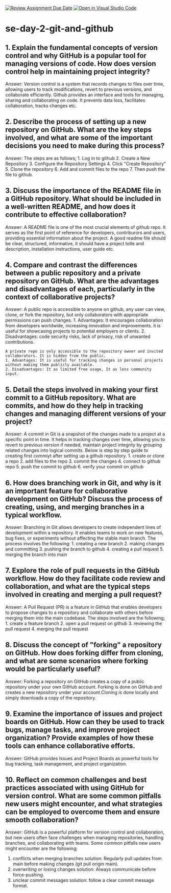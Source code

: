[![Review Assignment Due Date](https://classroom.github.com/assets/deadline-readme-button-22041afd0340ce965d47ae6ef1cefeee28c7c493a6346c4f15d667ab976d596c.svg)](https://classroom.github.com/a/8wgCKhpZ)
[![Open in Visual Studio Code](https://classroom.github.com/assets/open-in-vscode-2e0aaae1b6195c2367325f4f02e2d04e9abb55f0b24a779b69b11b9e10269abc.svg)](https://classroom.github.com/online_ide?assignment_repo_id=18376934&assignment_repo_type=AssignmentRepo)

# se-day-2-git-and-github

## 1. Explain the fundamental concepts of version control and why GitHub is a popular tool for managing versions of code. How does version control help in maintaining project integrity?
Answer:
    Version control is a system that records changes to files over time, allowing users to track modifications, revert to previous versions, and collaborate efficiently.
    Github provides an interface and tools for managing, sharing and collaborating on code.
    It prevents data loss, facilitates collaboration, tracks changes etc.

## 2. Describe the process of setting up a new repository on GitHub. What are the key steps involved, and what are some of the important decisions you need to make during this process?
Answer:
    The steps are as follows;
    1. Log in to github
    2. Create a New Repository
    3. Configure the Repository Settings
    4. Click "Create Repository"
    5. Clone the repository
    6. Add and commit files to the repo
    7. Then push the file to github.

## 3. Discuss the importance of the README file in a GitHub repository. What should be included in a well-written README, and how does it contribute to effective collaboration?
Answer:
    A README file is one of the most crucial elements of github repo. It serves as the first point of reference for developers, contriburors and users, providing essential information about the project. A good readme file should be clear, structured, informative, it should have a project totle and description, installation instructions, user guide etc.

## 4. Compare and contrast the differences between a public repository and a private repository on GitHub. What are the advantages and disadvantages of each, particularly in the context of collaborative projects?
Answer:
    A public repo is accessible to anyone on github, any user can view, clone, or fork the repository, but only collaborators with appropriate permissions can push changes.
    1. Advantages: It encourages collaboration from developers worldwide, increasing innovation and improvements. 
    it is useful for showcasing projects to potential employers or clients.
    2. Disadvantages: code security risks, lack of privacy, risk of unwanted contributions.

    A private repo is only accessible to the repository owner and invited collaborators. It is hidden from the public.
    1. Advantages: It is useful for tracking changes in personal projects without making them publicly available.
    2. Disadvantages: It as limited free usage, It as less community input.

## 5. Detail the steps involved in making your first commit to a GitHub repository. What are commits, and how do they help in tracking changes and managing different versions of your project?
Answer:
    A commit in Git is a snapshot of the changes made to a project at a specific point in time. It helps in tracking changes over time, allowing you to revert to previous version if needed, maintain project integrity by grouping related changes into logical commits. Below is step by step guide to creating first commiyt after setting up a github repository.
    1. create or clone a repo
    2. add files to the repo
    3. commit the changes
    4. connect to github repo
    5. push the commit to github
    6. verify your commit on github

## 6. How does branching work in Git, and why is it an important feature for collaborative development on GitHub? Discuss the process of creating, using, and merging branches in a typical workflow.
Answer: 
    Branching in Git allows developers to create independent lines of development within a repository. It enables teams to work on new features, bug fixes, or experiments without affecting the stable main branch.
    The process involves the following:
    1. creating a new branch
    2. making changes and committing
    3. pushing the branch to github
    4. creating a pull request
    5. merging the branch into main

## 7. Explore the role of pull requests in the GitHub workflow. How do they facilitate code review and collaboration, and what are the typical steps involved in creating and merging a pull request?
Answer:
    A Pull Request (PR) is a feature in GitHub that enables developers to propose changes to a repository and collaborate with others before merging them into the main codebase. The steps involved are the following;
    1. create a feature branch
    2. open a pull request on github
    3. reviewing the pull request
    4. merging the pull request

## 8. Discuss the concept of "forking" a repository on GitHub. How does forking differ from cloning, and what are some scenarios where forking would be particularly useful?
Answer:
   Forking a repository on GitHub creates a copy of a public repository under your own GitHub account. Forking is done on GitHub and creates a new repository under your account.Cloning is done locally and simply downloads a copy of the repository.

## 9. Examine the importance of issues and project boards on GitHub. How can they be used to track bugs, manage tasks, and improve project organization? Provide examples of how these tools can enhance collaborative efforts.
Answer:
    GitHub provides Issues and Project Boards as powerful tools for bug tracking, task management, and project organization. 

## 10. Reflect on common challenges and best practices associated with using GitHub for version control. What are some common pitfalls new users might encounter, and what strategies can be employed to overcome them and ensure smooth collaboration?
Answer:
   GitHub is a powerful platform for version control and collaboration, but new users often face challenges when managing repositories, handling branches, and collaborating with teams. Some common pitfalls new users might encounter are the following;
   1. conflicts when merging branches
   solution: Regularly pull updates from main before making changes (git pull origin main).
   2. overwriting or losing changes
   solution: Always communicate before force-pushing.
   3. unclear commit messages
   solution: follow a clear commit message format.
